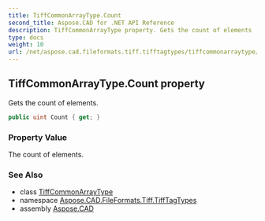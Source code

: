 ```yaml
---
title: TiffCommonArrayType.Count
second_title: Aspose.CAD for .NET API Reference
description: TiffCommonArrayType property. Gets the count of elements
type: docs
weight: 10
url: /net/aspose.cad.fileformats.tiff.tifftagtypes/tiffcommonarraytype/count/
---
```

## TiffCommonArrayType.Count property

Gets the count of elements.

```csharp
public uint Count { get; }
```

### Property Value

The count of elements.

### See Also

* class [TiffCommonArrayType](../)
* namespace [Aspose.CAD.FileFormats.Tiff.TiffTagTypes](../../tiffcommonarraytype/)
* assembly [Aspose.CAD](../../../)


